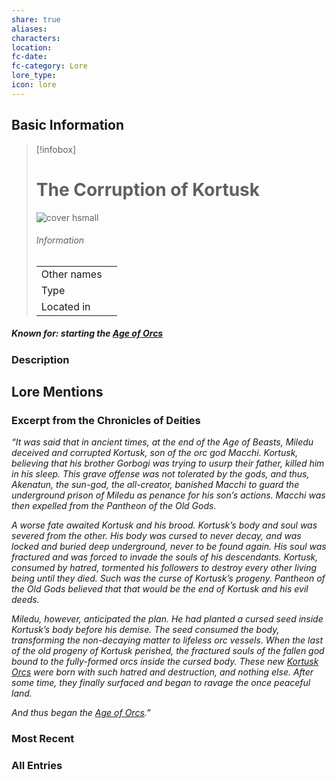 ```yaml
---
share: true
aliases: 
characters: 
location: 
fc-date: 
fc-category: Lore
lore_type: 
icon: lore
---
```

## Basic Information
> [!infobox]
> # The Corruption of Kortusk
> ![cover hsmall](insertimage.png)
> ###### Information
> |   |  |
> | ---- | ---- |
> | Other names | |
> | Type||
> | Located in | |
##### Known for: starting the [Age of Orcs](../Events/Age%20of%20Orcs.md)
### Description
## Lore Mentions
### Excerpt from the **Chronicles of Deities**
_“It was said that in ancient times, at the end of the Age of Beasts, Miledu deceived and corrupted Kortusk, son of the orc god Macchi. Kortusk, believing that his brother Gorbogi was trying to usurp their father, killed him in his sleep. This grave offense was not tolerated by the gods, and thus, Akenatun, the sun-god, the all-creator, banished Macchi to guard the underground prison of Miledu as penance for his son’s actions. Macchi was then expelled from the Pantheon of the Old Gods._

_A worse fate awaited Kortusk and his brood. Kortusk’s body and soul was severed from the other. His body was cursed to never decay, and was locked and buried deep underground, never to be found again. His soul was fractured and was forced to invade the souls of his descendants. Kortusk, consumed by hatred, tormented his followers to destroy every other living being until they died. Such was the curse of Kortusk’s progeny. Pantheon of the Old Gods believed that that would be the end of Kortusk and his evil deeds._

_Miledu, however, anticipated the plan. He had planted a cursed seed inside Kortusk’s body before his demise. The seed consumed the body, transforming the non-decaying matter to lifeless orc vessels. When the last of the old progeny of Kortusk perished, the fractured souls of the fallen god bound to the fully-formed orcs inside the cursed body. These new [Kortusk Orcs](../Factions/Kortusk%20Orcs.md) were born with such hatred and destruction, and nothing else. After some time, they finally surfaced and began to ravage the once peaceful land._

_And thus began the [Age of Orcs](../Events/Age%20of%20Orcs.md).”_
### Most Recent

### All Entries
